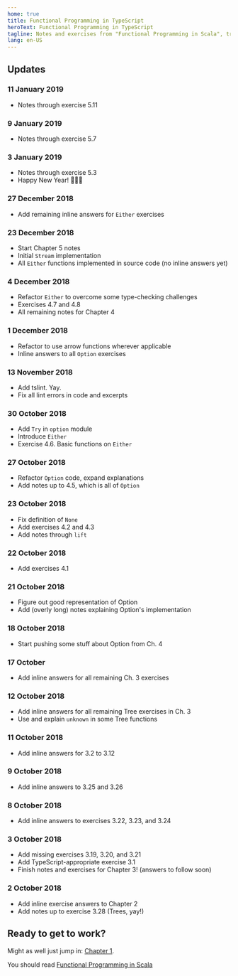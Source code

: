 ```yaml
---
home: true
title: Functional Programming in TypeScript
heroText: Functional Programming in TypeScript
tagline: Notes and exercises from "Functional Programming in Scala", translated to TypeScript
lang: en-US
---
```


## Updates
### 11 January 2019
* Notes through exercise 5.11

### 9 January 2019
* Notes through exercise 5.7

### 3 January 2019
* Notes through exercise 5.3
* Happy New Year! 🎉🎊🥳

### 27 December 2018
* Add remaining inline answers for `Either` exercises

### 23 December 2018
* Start Chapter 5 notes
* Initial `Stream` implementation
* All `Either` functions implemented in source code (no inline answers yet)

### 4 December 2018
* Refactor `Either` to overcome some type-checking challenges
* Exercises 4.7 and 4.8
* All remaining notes for Chapter 4

### 1 December 2018
* Refactor to use arrow functions wherever applicable
* Inline answers to all `Option` exercises

### 13 November 2018
* Add tslint. Yay.
* Fix all lint errors in code and excerpts

### 30 October 2018
* Add `Try` in `option` module
* Introduce `Either`
* Exercise 4.6. Basic functions on `Either`

### 27 October 2018
* Refactor `Option` code, expand explanations
* Add notes up to 4.5, which is all of `Option`

### 23 October 2018
* Fix definition of `None`
* Add exercises 4.2 and 4.3
* Add notes through `lift`

### 22 October 2018
* Add exercises 4.1

### 21 October 2018
* Figure out good representation of Option
* Add (overly long) notes explaining Option's implementation

### 18 October 2018
* Start pushing some stuff about Option from Ch. 4

### 17 October
* Add inline answers for all remaining Ch. 3 exercises

### 12 October 2018
* Add inline answers for all remaining Tree exercises in Ch. 3
* Use and explain `unknown` in some Tree functions

### 11 October 2018
* Add inline answers for 3.2 to 3.12

### 9 October 2018
* Add inline answers to 3.25 and 3.26

### 8 October 2018
* Add inline answers to exercises 3.22, 3.23, and 3.24

### 3 October 2018
* Add missing exercises 3.19, 3.20, and 3.21
* Add TypeScript-appropriate exercise 3.1
* Finish notes and exercises for Chapter 3! (answers to follow soon)

### 2 October 2018
* Add inline exercise answers to Chapter 2
* Add notes up to exercise 3.28 (Trees, yay!)

## Ready to get to work?
Might as well just jump in: [Chapter 1](/chapter_1.md).

You should read [Functional Programming in Scala](https://www.manning.com/books/functional-programming-in-scala)
